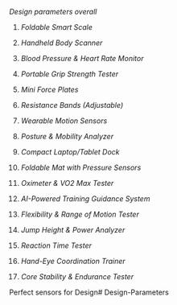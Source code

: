 *Design parameters overall*


1. *Foldable Smart Scale*

2. *Handheld Body Scanner*

3. *Blood Pressure & Heart Rate Monitor*

4. *Portable Grip Strength Tester*

5. *Mini Force Plates*

6. *Resistance Bands (Adjustable)*

7. *Wearable Motion Sensors*

8. *Posture & Mobility Analyzer*

9. *Compact Laptop/Tablet Dock*


10. *Foldable Mat with Pressure Sensors*

11. *Oximeter & VO2 Max Tester*


12. *AI-Powered Training Guidance System*


13. *Flexibility & Range of Motion Tester*


14. *Jump Height & Power Analyzer*


15. *Reaction Time Tester*


16. *Hand-Eye Coordination Trainer*


17. *Core Stability & Endurance Tester*

Perfect sensors for Design# Design-Parameters
